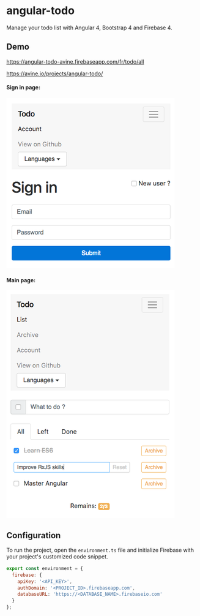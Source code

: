 # angular-todo
Manage your todo list with Angular 4, Bootstrap 4 and Firebase 4.

## Demo

https://angular-todo-avine.firebaseapp.com/fr/todo/all

https://avine.io/projects/angular-todo/

#### Sign in page:
<img src="./screenshot-1.png" width="440" />

#### Main page:
<img src="./screenshot-2.png" width="440" />

## Configuration

To run the project, open the `environment.ts` file and initialize Firebase with your project's customized code snippet.

```javascript
export const environment = {
  firebase: {
    apiKey: '<API_KEY>',
    authDomain: '<PROJECT_ID>.firebaseapp.com',
    databaseURL: 'https://<DATABASE_NAME>.firebaseio.com'
  }
};
```
